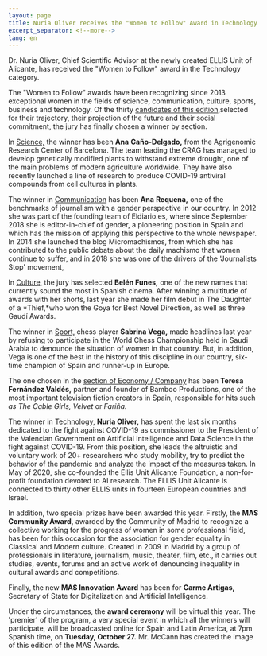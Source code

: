 ```yaml
---
layout: page
title: Nuria Oliver receives the "Women to Follow" Award in Technology
excerpt_separator: <!--more-->
lang: en
---
```


Dr. Nuria Oliver, Chief Scientific Advisor at the newly created ELLIS Unit of Alicante, has received the "Women to Follow" award in the Technology category. <!--more-->

The "Women to Follow" awards have been recognizing since 2013 exceptional women in the fields of science, communication, culture, sports, business and technology. Of the thirty  [candidates of this edition,](https://www.mujeresaseguir.com/candidatas)selected for their trajectory, their projection of the future and their social commitment, the jury has finally chosen a winner by section.

In [Science,](https://www.mujeresaseguir.com/social/noticia/1161747048615/cinco-investigadoras-exploran-nuevos-caminos-ciencia.1.html) the winner has been **Ana** **Caño-Delgado,** from the Agrigenomic Research Center of Barcelona. The team leading the CRAG has managed to develop genetically modified plants to withstand extreme drought, one of the main problems of modern agriculture worldwide. They have also recently launched a line of research to produce COVID-19 antiviral compounds from cell cultures in plants.

The winner in [Communication](https://www.mujeresaseguir.com/social/noticia/1161906048615/nuevas-voces-nuevas-narrativas.1.html)  has been **Ana** **Requena,** one of the benchmarks of journalism with a gender perspective in our country. In 2012 she was part of the founding team of Eldiario.es, where since September 2018 she is editor-in-chief of gender, a pioneering position in Spain and which has the mission of applying this perspective to the whole newspaper. In 2014 she launched the blog Micromachismos, from which she has contributed to the public debate about the daily machismo that women continue to suffer, and in 2018 she was one of the drivers of the 'Journalists Stop' movement,

In [Culture,](https://www.mujeresaseguir.com/cultura/noticia/1162019048715/cinco-mujeres-marcan-tendencia-mundo-de-cultura.1.html) the jury has selected  **Belén Funes,** one of the new names that currently sound the most in Spanish cinema. After winning a multitude of awards with her shorts, last year she made her film debut in The Daughter of a *Thief,*who won the Goya for Best Novel Direction, as well as three Gaudí Awards.

The winner in [Sport,](https://www.mujeresaseguir.com/social/noticia/1162132048615/presente-y-futuro-del-deporte-espanol.1.html) chess player  **Sabrina Vega,** made headlines last year by refusing to participate in the World Chess Championship held in Saudi Arabia to denounce the situation of women in that country. But, in addition, Vega is one of the best in the history of this discipline in our country, six-time champion of Spain and runner-up in Europe.

The one chosen in the [section of Economy / Company](https://www.mujeresaseguir.com/empresas/noticia/1162203048515/cinco-empresarias-seguir.1.html)  has been **Teresa Fernández Valdés,** partner and founder of Bamboo Productions, one of the most important television fiction creators in Spain, responsible for hits such *as The Cable Girls,*  *Velvet* or *Fariña.*

The winner in [Technology,](https://www.mujeresaseguir.com/social/noticia/1162291048615/cinco-mujeres-cosas-extraordinarias-ambito-de-tecnologia.1.html)  **Nuria Oliver,** has spent the last six months dedicated to the fight against COVID-19 as commissioner to the President of the Valencian Government on Artificial Intelligence and Data Science in the fight against COVID-19. From this position, she leads the altruistic and voluntary work of 20+ researchers who study mobility, try to predict the behavior of the pandemic and analyze the impact of the measures taken. In May of 2020, she co-founded  the Ellis Unit Alicante Foundation, a non-for-profit foundation devoted to AI research. The ELLIS Unit Alicante is connected to thirty other ELLIS units in fourteen European countries and Israel.

In addition, two special prizes have been awarded this year. Firstly, the **MAS Community Award,** awarded by the Community of Madrid to recognize a collective working for the progress of women in some professional field, has been for this occasion for the association for gender equality in Classical and Modern culture. Created in 2009 in Madrid by a group of professionals in literature, journalism, music, theater, film, etc., it carries out studies, events, forums and an active work of denouncing inequality in cultural awards and competitions.

Finally, the new **MAS Innovation Award** has been for **Carme Artigas,** Secretary of State for Digitalization and Artificial Intelligence. 

Under the circumstances, the **award ceremony**  will be virtual this year. The 'premier' of the program, a very special event in which all the winners will participate, will be broadcasted online for Spain and Latin America, at 7pm Spanish time, on **Tuesday, October 27.**  Mr. McCann has created the image of this edition of the MAS Awards. 

